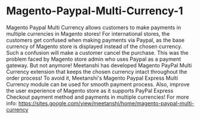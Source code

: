 # Magento-Paypal-Multi-Currency-1
Magento Paypal Multi Currency allows customers to make payments in multiple currencies in Magento stores! For international stores, the customers get confused when making payments via Paypal, as the base currency of Magento store is displayed instead of the chosen currency. Such a confusion will make a customer cancel the purchase. This was the problem faced by Magento store admin who uses Paypal as a payment gateway. But not anymore! Meetanshi has developed Magento PayPal Multi Currency extension that keeps the chosen currency intact throughout the order process! To avoid it, Meetanshi's Magento Paypal Express Multi Currency module can be used for smooth payment process. Also, improve the user experience of Magento store as it supports PayPal Express Checkout payment method and payments in multiple currencies! For more info: https://sites.google.com/view/meetanshi/home/magento-paypal-multi-currency
